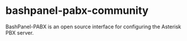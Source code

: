 # bashpanel-pabx-community
BashPanel-PABX is an open source interface for configuring the Asterisk PBX server. 
